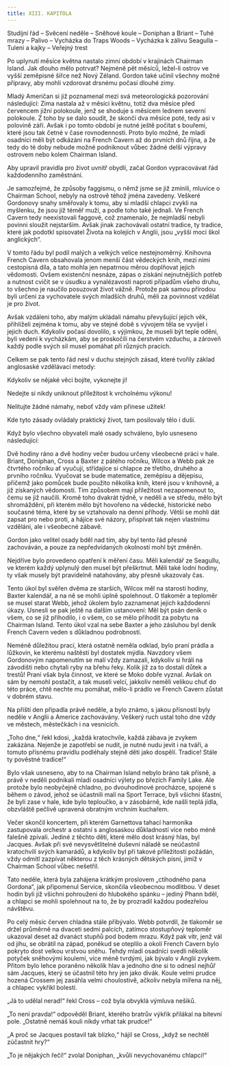 ```yaml
---
title: XIII. KAPITOLA
---
```


Studijní řád – Svěcení neděle – Sněhové koule – Doniphan a Briant – Tuhé mrazy – Palivo – Vycházka do Traps Woods – Vycházka k zálivu Seagulla – Tuleni a kajky – Veřejný trest

Po uplynutí měsíce května nastalo zimní období v krajinách Chairman Island. Jak dlouho mělo potrvat? Nejméně pět měsíců, ležel-li ostrov ve vyšší zeměpisné šířce než Nový Zéland. Gordon také učinil všechny možné přípravy, aby mohli vzdorovat drsnému počasí dlouhé zimy.

Mladý Američan si již poznamenal mezi svá meteorologická pozorování následující: Zima nastala až v měsíci květnu, totiž dva měsíce před červencem jižní polokoule, jenž se shoduje s měsícem lednem severní polokoule. Z toho by se dalo soudit, že skončí dva měsíce poté, tedy asi v polovině září. Avšak i po tomto období je nutné ještě počítat s bouřemi, které jsou tak četné v čase rovnodennosti. Proto bylo možné, že mladí osadníci měli být odkázáni na French Cavern až do prvních dnů října, a že tedy do té doby nebude možné podniknout vůbec žádné delší výpravy ostrovem nebo kolem Chairman Island.

Aby upravil pravidla pro život uvnitř obydlí, začal Gordon vypracovávat řád každodenního zaměstnání.

Je samozřejmé, že způsoby faggismu, o němž jsme se již zmínili, mluvíce o Chairman School, nebyly na ostrově téhož jména zavedeny. Veškeré Gordonovy snahy směřovaly k tomu, aby si mladší chlapci zvykli na myšlenku, že jsou již téměř muži, a podle toho také jednali. Ve French Cavern tedy neexistovali faggové, což znamenalo, že nejmladší nebyli povinni sloužit nejstarším. Avšak jinak zachovávali ostatní tradice, ty tradice, které jak podotkl spisovatel Života na kolejích v Anglii, jsou „vyšší mocí škol anglických“.

V tomto řádu byl podíl malých a velkých velice nestejnoměrný. Knihovna French Cavern obsahovala jenom menší část vědeckých knih, mezi nimi cestopisná díla, a tato mohla jen nepatrnou měrou doplňovat jejich vědomosti. Ovšem existenční nesnáze, zápas o získání nejnutnějších potřeb a nutnost cvičit se v úsudku a vynalézavosti naproti případům všeho druhu, to všechno je naučilo posuzovat život vážně. Protože pak samou přírodou byli určeni za vychovatele svých mladších druhů, měli za povinnost vzdělat je pro život.

Avšak vzdáleni toho, aby malým ukládali námahu převyšující jejich věk, přihlíželi zejména k tomu, aby ve stejné době s vývojem těla se vyvíjel i jejich duch. Kdykoliv počasí dovolilo, s výjimkou, že museli být teple oděni, byli vedeni k vycházkám, aby se proskočili na čerstvém vzduchu, a zároveň každý podle svých sil musel pomáhat při různých pracích.

Celkem se pak tento řád nesl v duchu stejných zásad, které tvořily základ anglosaské vzdělávací metody:

Kdykoliv se nějaké věci bojíte, vykonejte ji!

Nedejte si nikdy uniknout příležitost k vrcholnému výkonu!

Nelitujte žádné námahy, neboť vždy vám přinese užitek!

Kde tyto zásady ovládaly praktický život, tam posilovaly tělo i duši.

Když bylo všechno obyvateli malé osady schváleno, bylo usneseno následující:

Dvě hodiny ráno a dvě hodiny večer budou určeny všeobecné práci v hale. Briant, Doniphan, Cross a Baxter z pátého ročníku, Wilcox a Webb pak ze čtvrtého ročníku ať vyučují, střídajíce si chlapce ze třetího, druhého a prvního ročníku. Vyučovat se bude matematice, zeměpisu a dějepisu, přičemž jako pomůcek bude použito několika knih, které jsou v knihovně, a již získaných vědomostí. Tím způsobem mají příležitost nezapomenout to, čemu se již naučili. Kromě toho dvakrát týdně, v neděli a ve středu, mělo být shromáždění, při kterém mělo být hovořeno na vědecké, historické nebo současné téma, které by se vztahovalo na denní příhody. Větší se mohli dát zapsat pro nebo proti, a hájíce své názory, přispívat tak nejen vlastnímu vzdělání, ale i všeobecné zábavě.

Gordon jako velitel osady bděl nad tím, aby byl tento řád přesně zachováván, a pouze za nepředvídaných okolností mohl být změněn.

Nejdříve bylo provedeno opatření k měření času. Měli kalendář ze Seagullu, ve kterém každý uplynulý den musel být přeškrtnut. Měli také lodní hodiny, ty však musely být pravidelně natahovány, aby přesně ukazovaly čas.

Tento úkol byl svěřen dvěma ze starších, Wilcox měl na starosti hodiny, Baxter kalendář, a na ně se mohli úplně spolehnout. O tlakoměr a teploměr se musel starat Webb, jehož úkolem bylo zaznamenat jejich každodenní úkazy. Usnesli se pak ještě na dalším ustanovení: Měl být psán deník o všem, co se již přihodilo, i o všem, co se mělo přihodit za pobytu na Chairman Island. Tento úkol vzal na sebe Baxter a jeho zásluhou byl deník French Cavern veden s důkladnou podrobností.

Neméně důležitou prací, která ostatně neměla odklad, bylo praní prádla a lůžkovin, ke kterému naštěstí byl dostatek mýdla. Navzdory všem Gordonovým napomenutím se malí vždy zamazali, kdykoliv si hráli na závodišti nebo chytali ryby na břehu řeky. Kolik již za to dostali důtek a trestů! Praní však byla činnost, ve které se Moko dobře vyznal. Avšak on sám by nemohl postačit, a tak museli velcí, jakkoliv neměli velikou chuť do této práce, chtě nechte mu pomáhat, mělo-li prádlo ve French Cavern zůstat v dobrém stavu.

Na příští den připadla právě neděle, a bylo známo, s jakou přísností byly neděle v Anglii a Americe zachovávány. Veškerý ruch ustal toho dne vždy ve městech, městečkách i na vesnicích.

„Toho dne,“ řekl kdosi, „každá kratochvíle, každá zábava je zvykem zakázána. Nejenže je zapotřebí se nudit, je nutné nudu jevit i na tváři, a tomuto přísnému pravidlu podléhaly stejně děti jako dospělí. Tradice! Stále ty pověstné tradice!“

Bylo však usneseno, aby to na Chairman Island nebylo bráno tak přísně, a právě v neděli podnikali mladí osadníci výlety po březích Family Lake. Ale protože bylo neobyčejně chladno, po dvouhodinové procházce, spojené s během o závod, jehož se účastnili malí na Sport Terrace, byli všichni šťastní, že byli zase v hale, kde bylo teploučko, a v zásobárně, kde našli teplá jídla, obzvláště pečlivě upravená obratným vrchním kuchařem.

Večer skončil koncertem, při kterém Garnettova tahací harmonika zastupovala orchestr a ostatní s anglosaskou důkladností více nebo méně falešně zpívali. Jediné z těchto dětí, které mělo dost krásný hlas, byl Jacques. Avšak při své nevysvětlitelné duševní náladě se neúčastnil kratochvílí svých kamarádů, a kdykoliv byl při takové příležitosti požádán, vždy odmítl zazpívat některou z těch krásných dětských písní, jimiž v Chairman School vůbec nešetřil.

Tato neděle, která byla zahájena krátkým proslovem „ctihodného pana Gordona“, jak připomenul Service, skončila všeobecnou modlitbou. V deset hodin byli již všichni pohrouženi do hlubokého spánku – jediný Phann bděl, a chlapci se mohli spolehnout na to, že by prozradil každou podezřelou návštěvu.

Po celý měsíc červen chladna stále přibývalo. Webb potvrdil, že tlakoměr se držel průměrně na dvaceti sedmi palcích, zatímco stostupňový teploměr ukazoval deset až dvanáct stupňů pod bodem mrazu. Když pak vítr, jenž vál od jihu, se obrátil na západ, poněkud se oteplilo a okolí French Cavern bylo pokryto dost velkou vrstvou sněhu. Tehdy mladí osadníci svedli několik potyček sněhovými koulemi, více méně tvrdými, jak bývalo v Anglii zvykem. Přitom bylo lehce poraněno několik hlav a jednoho dne si to odnesl nejhůř sám Jacques, který se účastnil této hry jen jako divák. Koule velmi prudce hozená Crossem jej zasáhla velmi choulostivě, ačkoliv nebyla mířena na něj, a chlapec vykřikl bolestí.

„Já to udělal nerad!“ řekl Cross – což byla obvyklá výmluva nešiků.

„To není pravda!“ odpověděl Briant, kterého bratrův výkřik přilákal na bitevní pole. „Ostatně nemáš kouli nikdy vrhat tak prudce!“

„A proč se Jacques postavil tak blízko,“ hájil se Cross, „když se nechtěl zúčastnit hry?“

„To je nějakých řečí!“ zvolal Doniphan, „kvůli nevychovanému chlapci!“
